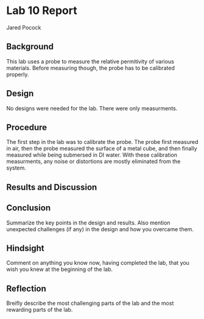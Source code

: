 # Lab 10 Report
Jared Pocock

## Background
This lab uses a probe to measure the relative permitivity of various materials. Before measuring though, the probe has to be calibrated properly.

## Design
No designs were needed for the lab. There were only measurments.

## Procedure
The first step in the lab was to calibrate the probe. The probe first measured in air, then the probe measured the surface of a metal cube, and then finally measured while being submersed in DI water. With these calibration measurments, any noise or distortions are mostly eliminated from the system.

## Results and Discussion


## Conclusion
Summarize the key points in the design and results. Also mention unexpected challenges (if any) in the design and how you overcame them. 

## Hindsight
Comment on anything you know now, having completed the lab, that you wish you knew at the beginning of the lab.

## Reflection
Breifly describe the most challenging parts of the lab and the most rewarding parts of the lab.
